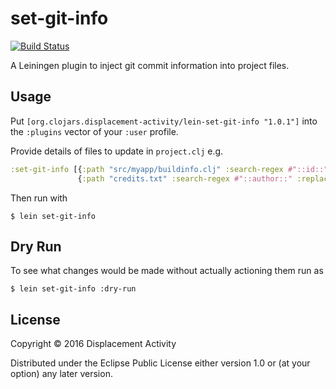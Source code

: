 # set-git-info

[![Build Status](https://travis-ci.org/displacement-activity/lein-set-git-info.png?branch=master)](https://travis-ci.org/displacement-activity/lein-set-git-info)

A Leiningen plugin to inject git commit information into project files.

## Usage

Put `[org.clojars.displacement-activity/lein-set-git-info "1.0.1"]` into the `:plugins` vector of your `:user`
profile.

Provide details of files to update in `project.clj` e.g.

```clj
:set-git-info [{:path "src/myapp/buildinfo.clj" :search-regex #"::id::" :replace-field :id}
               {:path "credits.txt" :search-regex #"::author::" :replace-field :author}]
```

Then run with

    $ lein set-git-info
    
## Dry Run

To see what changes would be made without actually actioning them run as

    $ lein set-git-info :dry-run

## License

Copyright © 2016 Displacement Activity

Distributed under the Eclipse Public License either version 1.0 or (at
your option) any later version.
